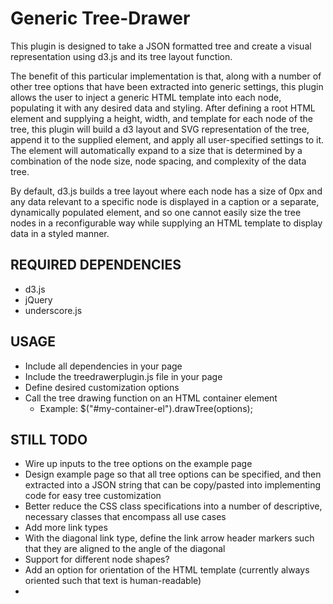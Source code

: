 Generic Tree-Drawer
===================
This plugin is designed to take a JSON formatted tree and create a visual representation using d3.js and its tree layout function. 

The benefit of this particular implementation is that, along with a number of other tree options that have been extracted into generic settings, this plugin allows the user to inject a generic HTML template into each node, populating it with any desired data and styling. After defining a root HTML element and supplying a height, width, and template for each node of the tree, this plugin will build a d3 layout and SVG representation of the tree, append it to the supplied element, and apply all user-specified settings to it. The element will automatically expand to a size that is determined by a combination of the node size, node spacing, and complexity of the data tree. 

By default, d3.js builds a tree layout where each node has a size of 0px and any data relevant to a specific node is displayed in a caption or a separate, dynamically populated element, and so one cannot easily size the tree nodes in a reconfigurable way while supplying an HTML template to display data in a styled manner.

REQUIRED DEPENDENCIES
---------------------
* d3.js
* jQuery
* underscore.js

USAGE
-----
* Include all dependencies in your page
* Include the treedrawerplugin.js file in your page
* Define desired customization options
* Call the tree drawing function on an HTML container element
  * Example: $("#my-container-el").drawTree(options);

STILL TODO
------------
* Wire up inputs to the tree options on the example page
* Design example page so that all tree options can be specified, and then extracted into a JSON string that can be copy/pasted into implementing code for easy tree customization
* Better reduce the CSS class specifications into a number of descriptive, necessary classes that encompass all use cases
* Add more link types
* With the diagonal link type, define the link arrow header markers such that they are aligned to the angle of the diagonal
* Support for different node shapes?
* Add an option for orientation of the HTML template (currently always oriented such that text is human-readable)
* 
